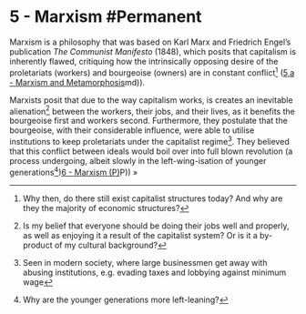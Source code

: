 # 5 - Marxism #Permanent
Marxism is a philosophy that was based on Karl Marx and Friedrich Engel’s publication *The Communist Manifesto* (1848), which posits that capitalism is inherently flawed, critiquing how the intrinsically opposing desire of the proletariats (workers) and bourgeoise (owners) are in constant conflict[^1] ([5,a - Marxism and Metamorphosis](5,a%20-%20Marxism%20and%20Metamorphosis)md)).

Marxists posit that due to the way capitalism works, is creates an inevitable alienation[^3] between the workers, their jobs, and their lives, as it benefits the bourgeoise first and workers second. Furthermore, they postulate that the bourgeoise, with their considerable influence, were able to utilise institutions to keep proletariats under the capitalist regime[^4]. They believed that this conflict between ideals would boil over into full blown revolution (a process undergoing, albeit slowly in the left-wing-isation of younger generations[^5])[6 - Marxism (P)](6%20-%20Marxism%20(P))P)) »

[^1]: Why then, do there still exist capitalist structures today? And why are they the majority of economic structures?
[^2]: Why did this have such a large impact on literature?
[^3]: Is my belief that everyone should be doing their jobs well and properly, as well as enjoying it a result of the capitalist system? Or is it a by-product of my cultural background?
[^4]: Seen in modern society, where large businessmen get away with abusing institutions, e.g. evading taxes and lobbying against minimum wage
[^5]: Why are the younger generations more left-leaning?
